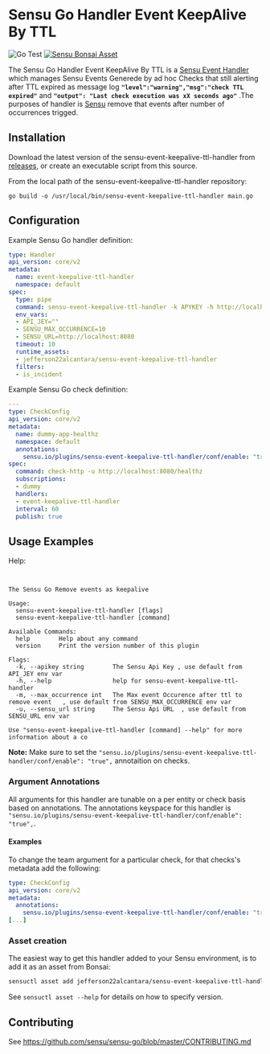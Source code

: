 # Sensu Go Handler Event KeepAlive By TTL 
![Go Test](https://github.com/jefferson22alcantara/sensu-event-keepalive-ttl-handler/workflows/Go%20Test/badge.svg)
[![Sensu Bonsai Asset](https://img.shields.io/badge/Bonsai-Download%20Me-brightgreen.svg?colorB=89C967&logo=sensu)](https://bonsai.sensu.io/assets/jefferson22alcantara/sensu-event-keepalive-ttl-handler)

The Sensu Go Handler Event KeepAlive By TTL is a [Sensu Event Handler][2] which manages
Sensu Events  Generede by ad hoc Checks that still alerting after TTL expired as message log  **`"level":"warning","msg":"check TTL expired"`** and **`"output": "Last check execution was xX seconds ago"`** .The purposes of handler is [Sensu][1] remove that events after number of occurrences trigged.


## Installation

Download the latest version of the sensu-event-keepalive-ttl-handler from [releases][3],
or create an executable script from this source.

From the local path of the sensu-event-keepalive-ttl-handler repository:
```
go build -o /usr/local/bin/sensu-event-keepalive-ttl-handler main.go
```

## Configuration

Example Sensu Go handler definition:

```yml
type: Handler
api_version: core/v2
metadata:
  name: event-keepalive-ttl-handler
  namespace: default
spec:
  type: pipe
  command: sensu-event-keepalive-ttl-handler -k APYKEY -h http://localhost:8080 -m 10
  env_vars:
  - API_JEY=""
  - SENSU_MAX_OCCURRENCE=10
  - SENSU_URL=http://localhost:8080
  timeout: 10
  runtime_assets:
  - jefferson22alcantara/sensu-event-keepalive-ttl-handler
  filters:
  - is_incident
```

Example Sensu Go check definition:

```yml
---
type: CheckConfig
api_version: core/v2
metadata:
  name: dummy-app-healthz
  namespace: default
  annotations:
    sensu.io/plugins/sensu-event-keepalive-ttl-handler/conf/enable: "true"
spec:
  command: check-http -u http://localhost:8080/healthz
  subscriptions:
  - dummy
  handlers:
  - event-keepalive-ttl-handler
  interval: 60
  publish: true
```


## Usage Examples

Help:
```


The Sensu Go Remove events as keepalive

Usage:
  sensu-event-keepalive-ttl-handler [flags]
  sensu-event-keepalive-ttl-handler [command]

Available Commands:
  help        Help about any command
  version     Print the version number of this plugin

Flags:
  -k, --apikey string        The Sensu Api Key , use default from API_JEY env var
  -h, --help                 help for sensu-event-keepalive-ttl-handler
  -m, --max_occurrence int   The Max event Occurence after ttl to remove event   , use default from SENSU_MAX_OCCURRENCE env var
  -u, --sensu_url string     The Sensu Api URL  , use default from SENSU_URL env var

Use "sensu-event-keepalive-ttl-handler [command] --help" for more information about a co

```

**Note:** Make sure to set the `"sensu.io/plugins/sensu-event-keepalive-ttl-handler/conf/enable": "true",` annotaition on checks. 

### Argument Annotations

All arguments for this handler are tunable on a per entity or check basis based on annotations.  The
annotations keyspace for this handler is `"sensu.io/plugins/sensu-event-keepalive-ttl-handler/conf/enable": "true",`. 

#### Examples

To change the team argument for a particular check, for that checks's metadata add the following:

```yml
type: CheckConfig
api_version: core/v2
metadata:
  annotations:
    sensu.io/plugins/sensu-event-keepalive-ttl-handler/conf/enable: "true"
[...]
```


### Asset creation

The easiest way to get this handler added to your Sensu environment, is to add it as an asset from Bonsai:

```sh
sensuctl asset add jefferson22alcantara/sensu-event-keepalive-ttl-handler
```

See `sensuctl asset --help` for details on how to specify version.

## Contributing

See https://github.com/sensu/sensu-go/blob/master/CONTRIBUTING.md

[1]: https://github.com/sensu/sensu-go
[2]: https://docs.sensu.io/sensu-go/5.0/reference/handlers/#how-do-sensu-handlers-work
[3]: https://github.com/jefferson22alcantara/sensu-event-keepalive-ttl-handler/releases
